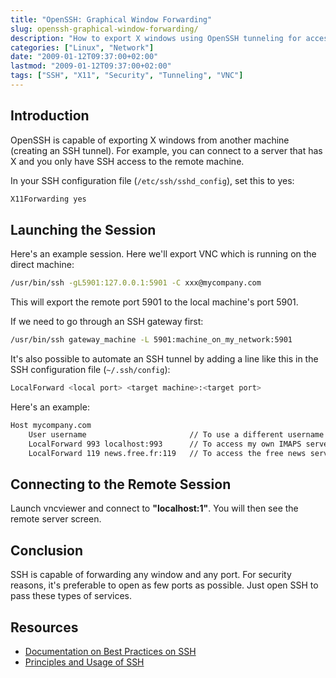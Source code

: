 ```yaml
---
title: "OpenSSH: Graphical Window Forwarding"
slug: openssh-graphical-window-forwarding/
description: "How to export X windows using OpenSSH tunneling for accessing graphical applications on remote machines securely"
categories: ["Linux", "Network"]
date: "2009-01-12T09:37:00+02:00"
lastmod: "2009-01-12T09:37:00+02:00"
tags: ["SSH", "X11", "Security", "Tunneling", "VNC"]
---
```


## Introduction

OpenSSH is capable of exporting X windows from another machine (creating an SSH tunnel). For example, you can connect to a server that has X and you only have SSH access to the remote machine.

In your SSH configuration file (`/etc/ssh/sshd_config`), set this to yes:

```bash
X11Forwarding yes
```

## Launching the Session

Here's an example session. Here we'll export VNC which is running on the direct machine:

```bash
/usr/bin/ssh -gL5901:127.0.0.1:5901 -C xxx@mycompany.com
```

This will export the remote port 5901 to the local machine's port 5901.

If we need to go through an SSH gateway first:

```bash
/usr/bin/ssh gateway_machine -L 5901:machine_on_my_network:5901
```

It's also possible to automate an SSH tunnel by adding a line like this in the SSH configuration file (`~/.ssh/config`):

```bash
LocalForward <local port> <target machine>:<target port>
```

Here's an example:

```bash
Host mycompany.com
    User username                       // To use a different username than the current one
    LocalForward 993 localhost:993      // To access my own IMAPS server
    LocalForward 119 news.free.fr:119   // To access the free news server
```

## Connecting to the Remote Session

Launch vncviewer and connect to **"localhost:1"**. You will then see the remote server screen.

## Conclusion

SSH is capable of forwarding any window and any port. For security reasons, it's preferable to open as few ports as possible. Just open SSH to pass these types of services.

## Resources
- [Documentation on Best Practices on SSH](../../../static/pdf/ssh-_best_practices.pdf)
- [Principles and Usage of SSH](../../../static/pdf/principes_et_utilisation_de_ssh.pdf)
